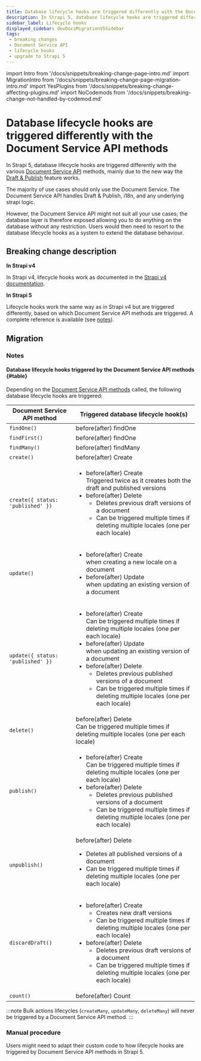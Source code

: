 ```yaml
---
title: Database lifecycle hooks are triggered differently with the Document Service API methods
description: In Strapi 5, database lifecycle hooks are triggered differently with the various Document Service API methods.
sidebar_label: Lifecycle hooks
displayed_sidebar: devDocsMigrationV5Sidebar
tags:
 - breaking changes
 - Document Service API
 - lifecycle hooks
 - upgrade to Strapi 5
---
```


import Intro from '/docs/snippets/breaking-change-page-intro.md'
import MigrationIntro from '/docs/snippets/breaking-change-page-migration-intro.md'
import YesPlugins from '/docs/snippets/breaking-change-affecting-plugins.md'
import NoCodemods from '/docs/snippets/breaking-change-not-handled-by-codemod.md'

# Database lifecycle hooks are triggered differently with the Document Service API methods

In Strapi 5, database lifecycle hooks are triggered differently with the various [Document Service API](/dev-docs/api/document-service) methods, mainly due to the new way the [Draft & Publish](/user-docs/content-manager/saving-and-publishing-content) feature works.

The majority of use cases should only use the Document Service. The Document Service API handles Draft & Publish, i18n, and any underlying strapi logic.

However, the Document Service API might not suit all your use cases; the database layer is therefore exposed allowing you to do anything on the database without any restriction. Users would then need to resort to the database lifecycle hooks as a system to extend the database behaviour.

<Intro />

<YesPlugins />
<NoCodemods />

## Breaking change description

<SideBySideContainer>

<SideBySideColumn>

**In Strapi v4**

In Strapi v4, lifecycle hooks work as documented in the [Strapi v4 documentation](https://docs-v4.strapi.io/dev-docs/backend-customization/models#lifecycle-hooks).

</SideBySideColumn>

<SideBySideColumn>

**In Strapi 5**

Lifecycle hooks work the same way as in Strapi v4 but are triggered differently, based on which Document Service API methods are triggered. A complete reference is available (see [notes](#notes)).

</SideBySideColumn>

</SideBySideContainer>

## Migration

<MigrationIntro />

### Notes

#### Database lifecycle hooks triggered by the Document Service API methods {#table}
Depending on the [Document Service API methods](/dev-docs/api/document-service) called, the following database lifecycle hooks are triggered:

| Document Service API method       | Triggered database lifecycle hook(s) |
|-----------------------------------|--------------------------------------|
| `findOne()`                       | before(after) findOne                |
| `findFirst()`                     | before(after) findOne                |
| `findMany()`                      | before(after) findMany               |
| `create()`                        | before(after) Create                 |
| `create({ status: 'published' })` | <ul><li>before(after) Create️<br/>Triggered twice as it creates both the draft and published versions</li><li>before(after) Delete<ul><li>Deletes previous draft versions of a document</li><li>Can be triggered multiple times if deleting multiple locales (one per each locale)</li></ul></li></ul> |
| `update()`                        | <ul><li>before(after) Create<br/>when creating a new locale on a document</li><li>before(after) Update<br/>when updating an existing version of a document</li></ul> |
| `update({ status: 'published' })` | <ul><li>before(after) Create<br/>Can be triggered multiple times if deleting multiple locales (one per each locale)</li><li>before(after) Update<br/>when updating an existing version of a document</li><li>before(after) Delete<ul><li>Deletes previous published versions of a document</li><li>Can be triggered multiple times if deleting multiple locales (one per each locale)</li></ul></li></ul> |
| `delete()`                        | before(after) Delete<br/>Can be triggered multiple times if deleting multiple locales (one per each locale) |
| `publish()`                       | <ul><li>before(after) Create<br/>Can be triggered multiple times if deleting multiple locales (one per each locale)</li><li>before(after) Delete<ul><li>Deletes previous published versions of a document</li><li>Can be triggered multiple times if deleting multiple locales (one per each locale)</li></ul></li></ul> |
| `unpublish()`                     | before(after) Delete<ul><li>Deletes all published versions of a document</li><li>Can be triggered multiple times if deleting multiple locales (one per each locale)</li></ul> |
| `discardDraft()`                  | <ul><li>before(after) Create<ul><li>Creates new draft versions</li><li>Can be triggered multiple times if deleting multiple locales (one per each locale)</li></ul></li><li>before(after) Delete<ul><li>Deletes previous draft versions of a document</li><li>Can be triggered multiple times if deleting multiple locales (one per each locale)</li></ul></li></ul> |
| `count()`                         | before(after) Count |

:::note
Bulk actions lifecycles (`createMany`, `updateMany`, `deleteMany`) will never be triggered by a Document Service API method.
:::

### Manual procedure

Users might need to adapt their custom code to how lifecycle hooks are triggered by Document Service API methods in Strapi 5.

